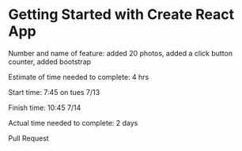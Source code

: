 # Getting Started with Create React App
Number and name of feature: added 20 photos, added a click button counter, added bootstrap

Estimate of time needed to complete: 4 hrs

Start time: 7:45 on tues 7/13

Finish time: 10:45 7/14

Actual time needed to complete: 2 days

Pull Request
